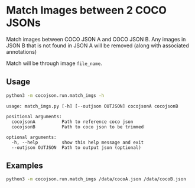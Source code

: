 # Match Images between 2 COCO JSONs

Match images between COCO JSON A and COCO JSON B. Any images in JSON B that is not found in JSON A will be removed (along with associated annotations)

Match will be through image `file_name`.

## Usage

```bash
python3 -m cocojson.run.match_imgs -h
```

```
usage: match_imgs.py [-h] [--outjson OUTJSON] cocojsonA cocojsonB

positional arguments:
  cocojsonA          Path to reference coco json
  cocojsonB          Path to coco json to be trimmed

optional arguments:
  -h, --help         show this help message and exit
  --outjson OUTJSON  Path to output json (optional)
```

## Examples

```bash
python3 -m cocojson.run.match_imgs /data/cocoA.json /data/cocoB.json
```
